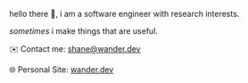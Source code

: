 hello there 👋, i am a software engineer with research interests.

_sometimes_ i make things that are useful.


✉️ Contact me: [shane@wander.dev](mailto:shane@wander.dev)

🌐 Personal Site: [wander.dev](https://wander.dev)
